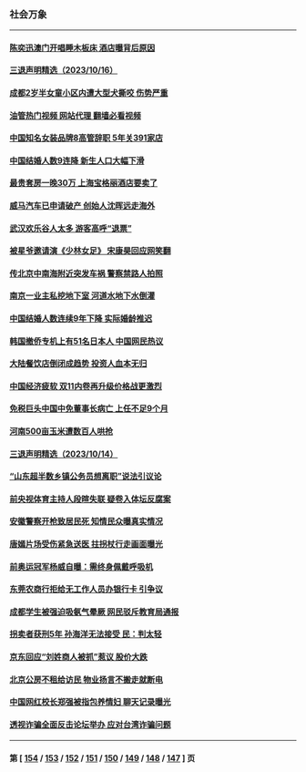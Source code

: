 ### 社会万象
---
#### [陈奕迅澳门开唱睡木板床 酒店曝背后原因](../../pages/ncid282/n14096709.md?10171245) 
#### [三退声明精选（2023/10/16）](../../pages/ncid282/n14096746.md?10171245) 
#### [成都2岁半女童小区内遭大型犬撕咬 伤势严重](../../pages/ncid282/n14096383.md?10171245) 
#### [油管热门视频 网站代理 翻墙必看视频](http://138.2.39.72:81/youtube.html?epic-marker?10171245)
#### [中国知名女装品牌8高管辞职 5年关391家店](../../pages/ncid282/n14096428.md?10171245) 
#### [中国结婚人数9连降 新生人口大幅下滑](../../pages/ncid282/n14096441.md?10171245) 
#### [最贵套房一晚30万 上海宝格丽酒店要卖了](../../pages/ncid282/n14096262.md?10171245) 
#### [威马汽车已申请破产 创始人沈晖远走海外](../../pages/ncid282/n14096228.md?10171245) 
#### [武汉欢乐谷人太多 游客高呼“退票”](../../pages/ncid282/n14096103.md?10171245) 
#### [被星爷邀请演《少林女足》 宋康昊回应网笑翻](../../pages/ncid282/n14095871.md?10171245) 
#### [传北京中南海附近突发车祸 警察禁路人拍照](../../pages/ncid282/n14095898.md?10171245) 
#### [南京一业主私挖地下室 河道水地下水倒灌](../../pages/ncid282/n14095834.md?10171245) 
#### [中国结婚人数连续9年下降 实际婚龄推迟](../../pages/ncid282/n14095669.md?10171245) 
#### [韩国撤侨专机上有51名日本人 中国网民热议](../../pages/ncid282/n14095658.md?10171245) 
#### [大陆餐饮店倒闭成趋势 投资人血本无归](../../pages/ncid282/n14095705.md?10171245) 
#### [中国经济疲软 双11内卷再升级价格战更激烈](../../pages/ncid282/n14095530.md?10171245) 
#### [免税巨头中国中免董事长病亡 上任不足9个月](../../pages/ncid282/n14095656.md?10171245) 
#### [河南500亩玉米遭数百人哄抢](../../pages/ncid282/n14095464.md?10171245) 
#### [三退声明精选（2023/10/14）](../../pages/ncid282/n14095504.md?10171245) 
#### [“山东超半数乡镇公务员想离职”说法引议论](../../pages/ncid282/n14095175.md?10171245) 
#### [前央视体育主持人段暄失联 疑卷入体坛反腐案](../../pages/ncid282/n14095220.md?10171245) 
#### [安徽警察开枪致居民死 知情民众曝真实情况](../../pages/ncid282/n14094963.md?10171245) 
#### [唐嫣片场受伤紧急送医 拄拐杖行走画面曝光](../../pages/ncid282/n14094927.md?10171245) 
#### [前奥运冠军杨威自曝：需终身佩戴呼吸机](../../pages/ncid282/n14094806.md?10171245) 
#### [东莞农商行拒给无工作人员办银行卡 引争议](../../pages/ncid282/n14094807.md?10171245) 
#### [成都学生被强迫吸氨气晕厥 网民驳斥教育局通报](../../pages/ncid282/n14094660.md?10171245) 
#### [拐卖者获刑5年 孙海洋无法接受 民：判太轻](../../pages/ncid282/n14094552.md?10171245) 
#### [京东回应“刘姓商人被抓”惹议 股价大跌](../../pages/ncid282/n14094480.md?10171245) 
#### [北京公房不租给访民 物业扬言不搬走就断电](../../pages/ncid282/n14094357.md?10171245) 
#### [中国网红校长郑强被指包养情妇 聊天记录曝光](../../pages/ncid282/n14094064.md?10171245) 
#### [透视诈骗全面反击论坛举办 应对台湾诈骗问题](../../pages/ncid282/n14093702.md?10171245) 

---
#### 第 [ [154](./154.md?10171245) / [153](./153.md?10171245) / [152](./152.md?10171245) / [151](./151.md?10171245) / [150](./150.md?10171245) / [149](./149.md?10171245) / [148](./148.md?10171245) / [147](./147.md?10171245) ] 页
